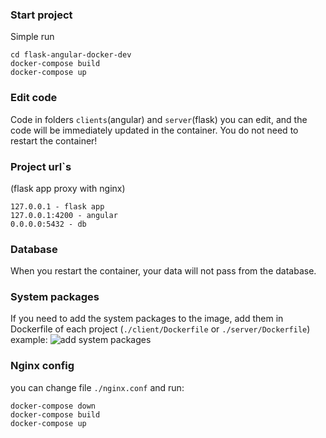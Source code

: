 ### Start project
Simple run 
```
cd flask-angular-docker-dev
docker-compose build
docker-compose up
```

### Edit code
Code in folders `clients`(angular) and `server`(flask) you can edit, and the code will be immediately updated in the container. You do not need to restart the container! 

### Project url`s
(flask app proxy with nginx)
```
127.0.0.1 - flask app
127.0.0.1:4200 - angular
0.0.0.0:5432 - db
```

### Database
When you restart the container, your data will not pass from the database. 

### System packages
If you need to add the system packages to the image, add them in Dockerfile of each project (`./client/Dockerfile` or `./server/Dockerfile`)
example:
![add system packages](https://image.prntscr.com/image/27cf3d33d3a64c65ba6f1f5e4b5cd678.png)

### Nginx config
you can change file `./nginx.conf` and run:
```
docker-compose down
docker-compose build
docker-compose up
```

